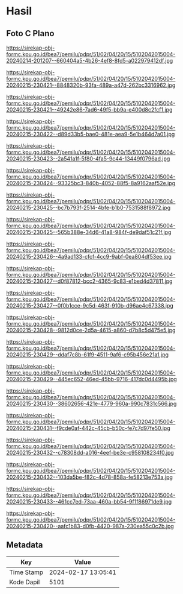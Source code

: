 # Hasil

## Foto C Plano

https://sirekap-obj-formc.kpu.go.id/bea7/pemilu/pdpr/51/02/04/20/15/5102042015004-20240214-201207--660404a5-4b26-4ef8-8fd5-a022979412df.jpg

https://sirekap-obj-formc.kpu.go.id/bea7/pemilu/pdpr/51/02/04/20/15/5102042015004-20240215-230421--8848320b-93fa-489a-a47d-262bc3316962.jpg

https://sirekap-obj-formc.kpu.go.id/bea7/pemilu/pdpr/51/02/04/20/15/5102042015004-20240215-230421--49242e86-7ad6-49f5-bb9a-e400d8c2fcf1.jpg

https://sirekap-obj-formc.kpu.go.id/bea7/pemilu/pdpr/51/02/04/20/15/5102042015004-20240215-230422--d89d33b5-bae0-481e-aea9-5e1b464d7a01.jpg

https://sirekap-obj-formc.kpu.go.id/bea7/pemilu/pdpr/51/02/04/20/15/5102042015004-20240215-230423--2a541a1f-5f80-4fa5-9c44-13449f0796ad.jpg

https://sirekap-obj-formc.kpu.go.id/bea7/pemilu/pdpr/51/02/04/20/15/5102042015004-20240215-230424--93325bc3-840b-4052-88f5-8a9162aaf52e.jpg

https://sirekap-obj-formc.kpu.go.id/bea7/pemilu/pdpr/51/02/04/20/15/5102042015004-20240215-230425--bc7b793f-2514-4bfe-b1b0-7531588f8972.jpg

https://sirekap-obj-formc.kpu.go.id/bea7/pemilu/pdpr/51/02/04/20/15/5102042015004-20240215-230425--565b388e-34d6-41a8-984f-de9daf51c21f.jpg

https://sirekap-obj-formc.kpu.go.id/bea7/pemilu/pdpr/51/02/04/20/15/5102042015004-20240215-230426--4a9ad133-cfcf-4cc9-9abf-0ea804df53ee.jpg

https://sirekap-obj-formc.kpu.go.id/bea7/pemilu/pdpr/51/02/04/20/15/5102042015004-20240215-230427--d0f87812-bcc2-4365-9c83-e1bed4d37811.jpg

https://sirekap-obj-formc.kpu.go.id/bea7/pemilu/pdpr/51/02/04/20/15/5102042015004-20240215-230427--0f0b1cce-9c5d-463f-910b-d96ae4c67338.jpg

https://sirekap-obj-formc.kpu.go.id/bea7/pemilu/pdpr/51/02/04/20/15/5102042015004-20240215-230428--9812d0ce-2d5a-4615-a860-d7b8c5d475e5.jpg

https://sirekap-obj-formc.kpu.go.id/bea7/pemilu/pdpr/51/02/04/20/15/5102042015004-20240215-230429--ddaf7c8b-61f9-4511-9af6-c95b456e21a1.jpg

https://sirekap-obj-formc.kpu.go.id/bea7/pemilu/pdpr/51/02/04/20/15/5102042015004-20240215-230429--445ec652-46ed-45bb-9716-417dc0d4495b.jpg

https://sirekap-obj-formc.kpu.go.id/bea7/pemilu/pdpr/51/02/04/20/15/5102042015004-20240215-230430--38602656-421e-4779-960a-990c7831c566.jpg

https://sirekap-obj-formc.kpu.go.id/bea7/pemilu/pdpr/51/02/04/20/15/5102042015004-20240215-230431--f9cde0af-442c-45cb-b50c-fe7c7d97fe50.jpg

https://sirekap-obj-formc.kpu.go.id/bea7/pemilu/pdpr/51/02/04/20/15/5102042015004-20240215-230432--c78308dd-a016-4eef-be3e-c958108234f0.jpg

https://sirekap-obj-formc.kpu.go.id/bea7/pemilu/pdpr/51/02/04/20/15/5102042015004-20240215-230432--103da5be-f82c-4d78-858a-fe58213e753a.jpg

https://sirekap-obj-formc.kpu.go.id/bea7/pemilu/pdpr/51/02/04/20/15/5102042015004-20240215-230433--461cc7ed-73aa-460a-bb54-9f1f86971de9.jpg

https://sirekap-obj-formc.kpu.go.id/bea7/pemilu/pdpr/51/02/04/20/15/5102042015004-20240215-230420--aafc1b83-d0fb-4420-987a-230ea55c0c2b.jpg


## Metadata

| Key        | Value               |
| ---------- | ------------------- |
| Time Stamp | 2024-02-17 13:05:41 |
| Kode Dapil | 5101                |



